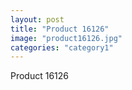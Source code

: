 ```yaml
---
layout: post
title: "Product 16126"
image: "product16126.jpg"
categories: "category1"
---
```

Product 16126
